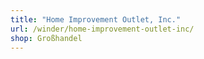 ```yaml
---
title: "Home Improvement Outlet, Inc."
url: /winder/home-improvement-outlet-inc/
shop: Großhandel
---
```

